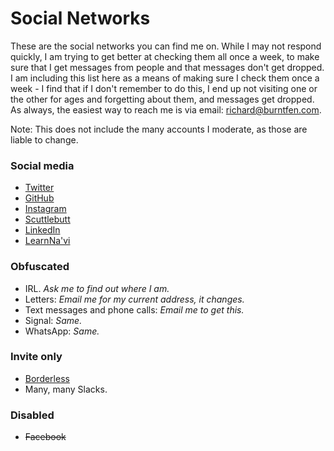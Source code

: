 # Social Networks

These are the social networks you can find me on. While I may not respond quickly, I am trying to get better at checking them all once a week, to make sure that I get messages from people and that messages don't get dropped. I am including this list here as a means of making sure I check them once a week - I find that if I don't remember to do this, I end up not visiting one or the other for ages and forgetting about them, and messages get dropped. As always, the easiest way to reach me is via email: richard@burntfen.com.

Note: This does not include the many accounts I moderate, as those are liable to change.

### Social media

- [Twitter](https://twitter.com/richlitt)
- [GitHub](https://github.com/RichardLitt)
- [Instagram](https://instagram.com/richlittv3)
- [Scuttlebutt](https://www.scuttlebutt.nz/)
- [LinkedIn](https://www.linkedin.com/in/richard-littauer-130026138/)
- [LearnNa'vi](https://forum.learnnavi.org/)

### Obfuscated

- IRL. _Ask me to find out where I am._
- Letters: _Email me for my current address, it changes._
- Text messages and phone calls: _Email me to get this._
- Signal: _Same._
- WhatsApp: _Same._

### Invite only

- [Borderless](https://twistapp.com/a/21976)
- Many, many Slacks.

### Disabled
- ~~Facebook~~
